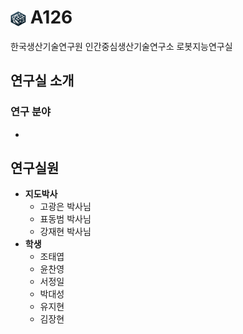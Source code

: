 # <img src=https://github.com/GitChanyoung/A126/blob/main/%EB%A1%9C%EB%B4%87%EC%A7%80%EB%8A%A5%EB%A7%88%ED%81%AC.png style="vertical-align: middle;" width=5% height=5%> A126
한국생산기술연구원 인간중심생산기술연구소 로봇지능연구실

## 연구실 소개
### 연구 분야
-

## 연구실원
- **지도박사**
  - 고광은 박사님
  - 표동범 박사님
  - 강재현 박사님
- **학생**
  - 조태엽
  - 윤찬영
  - 서정일
  - 박대성
  - 유지현
  - 김장현
